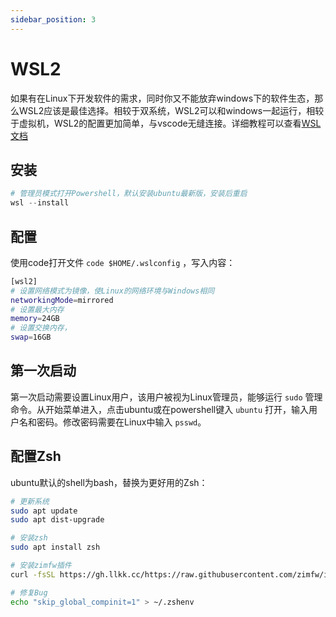 ```yaml
---
sidebar_position: 3
---
```


# WSL2
如果有在Linux下开发软件的需求，同时你又不能放弃windows下的软件生态，那么WSL2应该是最佳选择。相较于双系统，WSL2可以和windows一起运行，相较于虚拟机，WSL2的配置更加简单，与vscode无缝连接。详细教程可以查看[WSL文档](https://learn.microsoft.com/zh-cn/windows/wsl/setup/environment)

## 安装
```powershell
# 管理员模式打开Powershell，默认安装ubuntu最新版，安装后重启
wsl --install
```

## 配置
使用code打开文件 `code $HOME/.wslconfig` ，写入内容：
```sh title="$HOME/.wslconfig"
[wsl2]
# 设置网络模式为镜像，使Linux的网络环境与Windows相同
networkingMode=mirrored
# 设置最大内存
memory=24GB
# 设置交换内存，
swap=16GB
```

## 第一次启动
第一次启动需要设置Linux用户，该用户被视为Linux管理员，能够运行 `sudo` 管理命令。从开始菜单进入，点击ubuntu或在powershell键入 `ubuntu` 打开，输入用户名和密码。修改密码需要在Linux中输入 `psswd`。

## 配置Zsh
ubuntu默认的shell为bash，替换为更好用的Zsh：
```sh
# 更新系统
sudo apt update
sudo apt dist-upgrade

# 安装zsh
sudo apt install zsh

# 安装zimfw插件
curl -fsSL https://gh.llkk.cc/https://raw.githubusercontent.com/zimfw/install/master/install.zsh | zsh

# 修复Bug
echo "skip_global_compinit=1" > ~/.zshenv
```